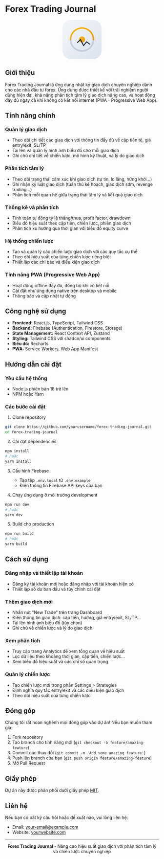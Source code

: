 # Forex Trading Journal

<p align="center">
  <img src="public/app-icon.svg" width="128" height="128" alt="Forex Trading Journal Logo">
</p>

## Giới thiệu

Forex Trading Journal là ứng dụng nhật ký giao dịch chuyên nghiệp dành cho các nhà đầu tư forex. Ứng dụng được thiết kế với trải nghiệm người dùng hiện đại, khả năng phân tích tâm lý giao dịch nâng cao, và hoạt động đầy đủ ngay cả khi không có kết nối internet (PWA - Progressive Web App).

## Tính năng chính

### Quản lý giao dịch
- Theo dõi chi tiết các giao dịch với thông tin đầy đủ về cặp tiền tệ, giá entry/exit, SL/TP
- Tải lên và quản lý hình ảnh biểu đồ cho mỗi giao dịch
- Ghi chú chi tiết về chiến lược, mô hình kỹ thuật, và lý do giao dịch

### Phân tích tâm lý
- Theo dõi trạng thái cảm xúc khi giao dịch (tự tin, lo lắng, hứng khởi...)
- Ghi nhận kỷ luật giao dịch (tuân thủ kế hoạch, giao dịch sớm, revenge trading...)
- Phân tích mối quan hệ giữa trạng thái tâm lý và kết quả giao dịch

### Thống kê và phân tích
- Tính toán tự động tỷ lệ thắng/thua, profit factor, drawdown
- Biểu đồ hiệu suất theo cặp tiền, chiến lược, phiên giao dịch
- Phân tích xu hướng qua thời gian với biểu đồ equity curve

### Hệ thống chiến lược
- Tạo và quản lý các chiến lược giao dịch với các quy tắc cụ thể
- Theo dõi hiệu suất của từng chiến lược riêng biệt
- Thiết lập các chỉ báo và điều kiện giao dịch

### Tính năng PWA (Progressive Web App)
- Hoạt động offline đầy đủ, đồng bộ khi có kết nối
- Cài đặt như ứng dụng native trên desktop và mobile
- Thông báo và cập nhật tự động

## Công nghệ sử dụng

- **Frontend:** React.js, TypeScript, Tailwind CSS
- **Backend:** Firebase (Authentication, Firestore, Storage)
- **State Management:** React Context API, Zustand
- **Styling:** Tailwind CSS với shadcn/ui components
- **Biểu đồ:** Recharts
- **PWA:** Service Workers, Web App Manifest

## Hướng dẫn cài đặt

### Yêu cầu hệ thống
- Node.js phiên bản 18 trở lên
- NPM hoặc Yarn

### Các bước cài đặt

1. Clone repository
```bash
git clone https://github.com/yourusername/forex-trading-journal.git
cd forex-trading-journal
```

2. Cài đặt dependencies
```bash
npm install
# hoặc
yarn install
```

3. Cấu hình Firebase
   - Tạo tệp `.env.local` từ `.env.example`
   - Điền thông tin Firebase API keys của bạn

4. Chạy ứng dụng ở môi trường development
```bash
npm run dev
# hoặc
yarn dev
```

5. Build cho production
```bash
npm run build
# hoặc
yarn build
```

## Cách sử dụng

### Đăng nhập và thiết lập tài khoản
- Đăng ký tài khoản mới hoặc đăng nhập với tài khoản hiện có
- Thiết lập số dư ban đầu và tùy chỉnh cài đặt

### Thêm giao dịch mới
- Nhấn nút "New Trade" trên trang Dashboard
- Điền thông tin giao dịch: cặp tiền, hướng, giá entry/exit, SL/TP...
- Tải lên hình ảnh biểu đồ (tùy chọn)
- Ghi chú về chiến lược và lý do giao dịch

### Xem phân tích
- Truy cập trang Analytics để xem tổng quan về hiệu suất
- Lọc dữ liệu theo khoảng thời gian, cặp tiền, chiến lược...
- Xem biểu đồ hiệu suất và các chỉ số quan trọng

### Quản lý chiến lược
- Tạo chiến lược mới trong phần Settings > Strategies
- Định nghĩa quy tắc entry/exit và các điều kiện giao dịch
- Theo dõi hiệu suất của từng chiến lược

## Đóng góp

Chúng tôi rất hoan nghênh mọi đóng góp vào dự án! Nếu bạn muốn tham gia:

1. Fork repository
2. Tạo branch cho tính năng mới (`git checkout -b feature/amazing-feature`)
3. Commit các thay đổi (`git commit -m 'Add some amazing feature'`)
4. Push lên branch của bạn (`git push origin feature/amazing-feature`)
5. Mở Pull Request

## Giấy phép

Dự án này được phân phối dưới giấy phép [MIT](LICENSE).

## Liên hệ

Nếu bạn có bất kỳ câu hỏi hoặc đề xuất nào, vui lòng liên hệ:

- Email: [your-email@example.com](mailto:your-email@example.com)
- Website: [yourwebsite.com](https://yourwebsite.com)

---

<p align="center">
  <b>Forex Trading Journal</b> - Nâng cao hiệu suất giao dịch với phân tích tâm lý và chiến lược chuyên nghiệp
</p>
